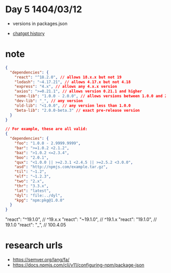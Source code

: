# Day 5 1404/03/12

- versions in packages.json

- [chatgpt history](https://chatgpt.com/share/683d4e19-87b0-8007-9a87-9939f3edc3fc)

# note

```json
{
  "dependencies": {
    "react": "^18.2.0", // allows 18.x.x but not 19
    "lodash": "~4.17.21", // allows 4.17.x but not 4.18
    "express": "4.x", // allows any 4.x.x version
    "axios": ">=0.21.1", // allows version 0.21.1 and higher
    "some-lib": "1.0.0 - 2.0.0", // allows versions between 1.0.0 and 2.0.0
    "dev-lib": "_", // any version
    "old-lib": "<1.0.0", // any version less than 1.0.0
    "beta-lib": "2.0.0-beta.3" // exact pre-release version
  }
}
```

```json
// For example, these are all valid:
{
  "dependencies": {
    "foo": "1.0.0 - 2.9999.9999",
    "bar": ">=1.0.2 <2.1.2",
    "baz": ">1.0.2 <=2.3.4",
    "boo": "2.0.1",
    "qux": "<1.0.0 || >=2.3.1 <2.4.5 || >=2.5.2 <3.0.0",
    "asd": "http://npmjs.com/example.tar.gz",
    "til": "~1.2",
    "elf": "~1.2.3",
    "two": "2.x",
    "thr": "3.3.x",
    "lat": "latest",
    "dyl": "file:../dyl",
    "kpg": "npm:pkg@1.0.0"
  }
}
```

"react": "^19.1.0", // ^19.x.x
"react": "~19.1.0", // ^19.1.x
"react": "19.1.0", // 19.1.0
"react": "\_", // 100.4.05

# research urls

- https://semver.org/lang/fa/
- https://docs.npmjs.com/cli/v11/configuring-npm/package-json
